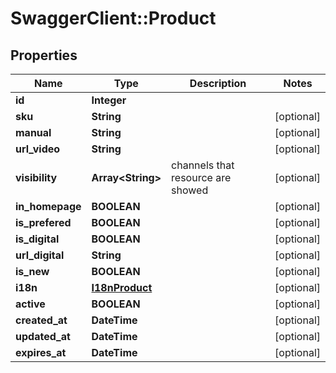# SwaggerClient::Product

## Properties
Name | Type | Description | Notes
------------ | ------------- | ------------- | -------------
**id** | **Integer** |  | 
**sku** | **String** |  | [optional] 
**manual** | **String** |  | [optional] 
**url_video** | **String** |  | [optional] 
**visibility** | **Array&lt;String&gt;** | channels that resource are showed | [optional] 
**in_homepage** | **BOOLEAN** |  | [optional] 
**is_prefered** | **BOOLEAN** |  | [optional] 
**is_digital** | **BOOLEAN** |  | [optional] 
**url_digital** | **String** |  | [optional] 
**is_new** | **BOOLEAN** |  | [optional] 
**i18n** | [**I18nProduct**](I18nProduct.md) |  | [optional] 
**active** | **BOOLEAN** |  | [optional] 
**created_at** | **DateTime** |  | [optional] 
**updated_at** | **DateTime** |  | [optional] 
**expires_at** | **DateTime** |  | [optional] 


